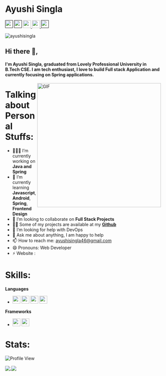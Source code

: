 
# Ayushi Singla
<p>
<a href=""><img src="https://aleen42.github.io/badges/src/twitter.svg" height=25></a> 
<a href=""><img src="https://aleen42.github.io/badges/src/medium.svg" height=25></a> 
<a href="https://www.linkedin.com/in/ayushisingla/"><img src="https://img.shields.io/badge/linkedin-%230077B5.svg?&style=for-the-badge&logo=linkedin&logoColor=white" height=25>
<a href="https://www.instagram.com/ayushisingla._/"><img src="https://img.shields.io/badge/instagram-%23E4405F.svg?&style=for-the-badge&logo=instagram&logoColor=white" height=25>
<a href=""><img src="https://aleen42.github.io/badges/src/stackoverflow.svg" height=25>
 </a> 
</p>
 
<p align="left"> <img src="https://komarev.com/ghpvc/?username=ayushisingla" alt="ayushisingla" /> </p> 
  
## Hi there 👋,           
#### I'm Ayushi Singla, graduated from Lovely Professional University in B.Tech CSE.  I am tech enthusiast, I love to build Full stack Application and currently focusing on Spring applications.  

<img align="right" alt="GIF" src="https://miro.medium.com/max/875/1*Urc28sbnORGOW5oyohQ06g.gif" width="400px" />  

# Talking about Personal Stuffs:

- 👨🏽‍💻 I’m currently working on **Java and Spring**
- 🌱 I’m currently learning **Javascript**, **Android**, **Spring**, **Frontend Design**
- 👯 I’m looking to collaborate on **Full Stack Projects**
- 👨‍💻 Some of my projects are available at my <a href="https://github.com/ayushisingla?tab=repositories">**Github**</a>
- 🤔 I’m looking for help with DevOps
- 💬 Ask me about anything, I am happy to help
- 📫 How to reach me: ayushisingla46@gmail.com
- 😄 Pronouns: Web Developer
- ⚡ Website : 

# Skills:

**Languages**
 * <img src ="https://img.shields.io/badge/java-%23ED8B00.svg?&style=for-the-badge&logo=java&logoColor=white" height=25> <img src ="https://camo.githubusercontent.com/d423cf12cc9ec53976db472d8844305e3f324418/68747470733a2f2f696d672e736869656c64732e696f2f62616467652f2d4a6176615363726970742d626c61636b3f7374796c653d666c61742d737175617265266c6f676f3d6a617661736372697074" height=25> <img src ="https://img.shields.io/badge/html5%20-%23E34F26.svg?&style=for-the-badge&logo=html5&logoColor=white" height=25> <img src ="https://img.shields.io/badge/css3%20-%231572B6.svg?&style=for-the-badge&logo=css3&logoColor=white" height=25> 
 
**Frameworks**
* <img src="https://img.shields.io/badge/Android-%234ea94b.svg?&style=for-the-badge&logo=Android&logoColor=white" height=25> <img src="https://camo.githubusercontent.com/e3c72ff8c616617254d1b5303370700edfdb9942/68747470733a2f2f696d672e736869656c64732e696f2f62616467652f626f6f7473747261702532302d2532333536334437432e7376673f267374796c653d666f722d7468652d6261646765266c6f676f3d626f6f747374726170266c6f676f436f6c6f723d7768697465" height=25>

 # Stats:
 
![Profile View](http://estruyf-github.azurewebsites.net/api/VisitorHit?user=ayushisingla&repo=github-visitors-badge&countColorcountColor&countColor=%237B1E7A)

<a href="">
  <img src="https://github-readme-stats.vercel.app/api?username=ayushisingla&count_private=true" align="center"/>
</a>
<a href="">
  <img src="https://github-readme-stats.vercel.app/api/top-langs/?username=ayushisingla&layout=compact" align="center"/>
</a>
